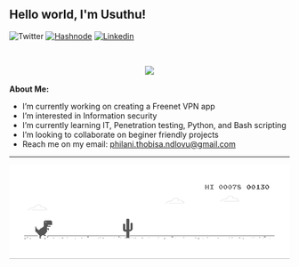 <!-- Your title -->
## Hello world, I'm Usuthu!

<!-- Your badges
You can use the website to generate badges: https://shields.io/
-->

![Twitter](https://img.shields.io/twitter/url?style=social&url=https%3A%2F%2Ftwitter.com%2FBareChestedMan)
[![Hashnode](https://img.shields.io/badge/-Hashnode-blue?style=flat&logo=appveyor&logoColor=white)](u5u7hu.hashnode.dev)
[![Linkedin](https://img.shields.io/badge/-LinkedIn-blue?style=flat&logo=Linkedin&logoColor=white)](https://www.linkedin.com/in/thobisa-ndlovu-937046145/)

&nbsp;

<p align="center">
<img src="https://64.media.tumblr.com/3f65f1d2e1cf59ab468ca03dba404eb0/f535afa538c9fff5-16/s540x810/5d43d46b282ded6dc966dca4ff40c1ea687b137d.gifv">
</p>

<!-- Talking about you -->
**About Me:**

- I’m currently working on creating a Freenet VPN app 
- I’m interested in Information security
- I’m currently learning IT, Penetration testing, Python, and Bash scripting
- I’m looking to collaborate on beginer friendly projects
- Reach me on my email: philani.thobisa.ndlovu@gmail.com

---
<!---
<p align="center">
<img src="https://github.com/thirdza056/thirdza056/blob/main/assets/line.gif" width=640>
</p>


<p align="center">
<a href="https://github.com/thirdza056"><img src="https://github-readme-stats.vercel.app/api?username=thirdza056&show_icons=true&hide_border=true&hide_title=true&title_color=00ccff&text_color=808080&icon_color=00ccff&bg_color=00000000" width=640></a>
<a href="https://github.com/thirdza056"><img src="https://github-readme-stats.vercel.app/api/top-langs/?username=thirdza056&layout=compact&hide_border=true&hide_title=true&title_color=00ccff&text_color=808080&bg_color=00000000" width=640></a>
</p>


<p align="center">
<img src="https://github.com/thirdza056/thirdza056/blob/main/assets/line.gif" width=640>
</p>
--->

![Dino](https://raw.githubusercontent.com/botcuangarali/botcuangarali/master/dino.gif)

<!---
PhilaniRSA/PhilaniRSA is a ✨ special ✨ repository because its `README.md` (this file) appears on your GitHub profile.
You can click the Preview link to take a look at your changes.
--->
